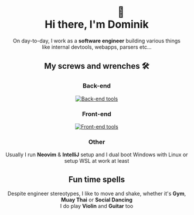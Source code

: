 <div id="header" align="center">
  <h1>&nbsp;&nbsp;&nbsp;&nbsp;&nbsp;&nbsp;&nbsp;&nbsp;&nbsp;&nbsp;&nbsp;&nbsp;&nbsp;&nbsp;&nbsp;&nbsp;&nbsp;&nbsp;&nbsp;&nbsp;🎩</br>
   Hi there, I'm Dominik </h1>

  On day-to-day, I work as a **software engineer** building various things  
  like internal devtools, webapps, parsers etc...
  
  ## My screws and wrenches 🛠  
  ### Back-end
  [![Back-end tools](https://skillicons.dev/icons?i=java,kotlin,go,rust)](https://skillicons.dev)  
  ### Front-end
  [![Front-end tools](https://skillicons.dev/icons?i=vue,angular,js,typescript,html,css)](https://skillicons.dev)

  ### Other 
  Usually I run **Neovim** & **IntelliJ** setup and I dual boot Windows with Linux or setup WSL at work at least

  ## Fun time spells

  Despite engineer stereotypes, I like to move and shake, whether it's **Gym**, **Muay Thai** or **Social Dancing**  
  I do play **Violin** and **Guitar** too
  
</div>

<!-- 

[![Top Langs](https://github-readme-stats.vercel.app/api/top-langs/?username=wezik&langs_count=8&layout=compact&hide=Batchfile&theme=tokyonight)](https://github.com/anuraghazra/github-readme-stats)

[![Top langs](https://github-readme-stats.vercel.app/api/top-langs/?username=wezik&layout=compact&theme=vision-friendly-dark)](https://github-readme-stats.vercel.app/api/top-langs/?username=wezik&theme=vision-friendly-dark)

[![Readme Card](https://github-readme-stats.vercel.app/api/pin/?username=wezik&repo=nvim-config&theme=tokyonight)](https://github.com/anuraghazra/github-readme-stats)

[Codewars profile](https://www.codewars.com/users/wezik)

-->
